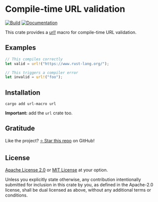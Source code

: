 <!-- DO NOT EDIT -->
<!-- This file is automatically generated by README.ts. -->
<!-- Edit README.ts if you want to make changes. -->

# Compile-time URL validation

[![Build](https://github.com/DenisGorbachev/url-macro/actions/workflows/ci.yml/badge.svg)](https://github.com/DenisGorbachev/url-macro)
[![Documentation](https://docs.rs/url-macro/badge.svg)](https://docs.rs/url-macro)

This crate provides a [url!][__link0] macro for compile-time URL validation.

## Examples

```rust
// This compiles correctly
let valid = url!("https://www.rust-lang.org/");
```

```rust
// This triggers a compiler error
let invalid = url!("foo");
```

   [__cargo_doc2readme_dependencies_info]: ggGkYW0BYXSEGyMws-dKI-LpG9swkVXG-rikGwSuJGhB0NVbG974QPrPJF6XYXKEG4AA8JRKwJB9G9olxhSTKUcIG1sf0boPKowfG1HA4Nxt7NpkYWSBg2l1cmwtbWFjcm9lMC4xLjlpdXJsX21hY3Jv
 [__link0]: https://docs.rs/url-macro/latest/url_macro/?search=url


## Installation

```shell
cargo add url-macro url
```

**Important:** add the `url` crate too.

## Gratitude

Like the project? [⭐ Star this repo](https://github.com/DenisGorbachev/url-macro) on GitHub!

## License

[Apache License 2.0](LICENSE-APACHE) or [MIT License](LICENSE-MIT) at your option.

Unless you explicitly state otherwise, any contribution intentionally submitted for inclusion in this crate by you, as defined in the Apache-2.0 license, shall be dual licensed as above, without any additional terms or conditions.
